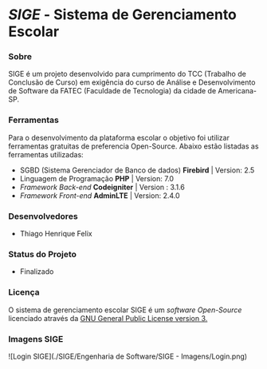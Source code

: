 

# *SIGE* - Sistema de Gerenciamento Escolar

### **Sobre**
SIGE é um projeto desenvolvido para cumprimento do TCC (Trabalho de Conclusão de Curso) em exigência do curso de Análise e Desenvolvimento de Software da FATEC (Faculdade de Tecnologia) da cidade de Americana-SP.

### **Ferramentas**
Para o desenvolvimento da plataforma escolar o objetivo foi utilizar ferramentas gratuitas de preferencia Open-Source. Abaixo estão listadas as ferramentas utilizadas:

 - SGBD (Sistema Gerenciador de Banco de dados) **Firebird** | Version: 2.5
 - Linguagem de Programação **PHP** | Version: 7.0
 - *Framework Back-end* **Codeigniter** | Version : 3.1.6
 - *Framework Front-end* **AdminLTE** | Version: 2.4.0

### **Desenvolvedores**

 - Thiago Henrique Felix

### **Status do Projeto**

 - Finalizado

### **Licença**
O sistema de gerenciamento escolar SIGE é um *software* *Open-Source* licenciado através da [GNU General Public License version 3.](https://opensource.org/licenses/GPL-3.0)

### **Imagens SIGE**

![Login SIGE](./SIGE/Engenharia de Software/SIGE - Imagens/Login.png)
